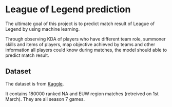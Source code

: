 # League of Legend prediction

The ultimate goal of this project is to predict match result of League of Legend by using machine learning.


Through observing KDA of players who have different team role, summoner skills and items of players, map objective achieved by teams and other information all players could know during matches, the model should able to predict match result.

## Dataset
The dataset is from [Kaggle](https://www.kaggle.com/paololol/league-of-legends-ranked-matches/data).


It contains 180000 ranked NA and EUW region matches (retreived on 1st March). They are all season 7 games.
